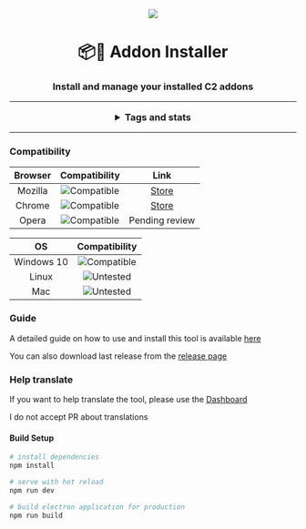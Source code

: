 <p align="center">
    <img src="https://github.com/armaldio/AddonInstaller/raw/develop/store/Addoninstaller%20Icon%20(96).png" />
</p>
<h1 align="center" style="border-bottom: none;">📦🚀 Addon Installer</h1>
<h3 align="center">Install and manage your installed C2 addons</p>

<hr>

 <details>
  <summary>Tags and stats</summary>

### CI
| Windows | Mac | Linux |
| :-------: | :---: | :-----: |
| ![AppVeyor](https://img.shields.io/appveyor/ci/armaldio/AddonInstaller.svg) | ![Travis](https://img.shields.io/travis/armaldio/AddonInstaller.svg) | ![Travis](https://img.shields.io/travis/armaldio/AddonInstaller.svg) |


### Github
![Github All Releases](https://img.shields.io/github/downloads/armaldio/AddonInstaller/total.svg)
![GitHub release](https://img.shields.io/github/release/armaldio/AddonInstaller.svg)
![GitHub last commit](https://img.shields.io/github/last-commit/armaldio/addoninstaller.svg)
![license](https://img.shields.io/github/license/armaldio/AddonInstaller.svg)

### Support
![Liberapay receiving](https://img.shields.io/liberapay/receives/Armaldio.svg)

### Browser extensions
| Browser | Version | Users | Rating |
| :-------: | :-------: | :-----: | :------: |
| Mozilla | ![Mozilla Add-on](https://img.shields.io/amo/v/construct-addon-installer.svg) | ![Mozilla Add-on](https://img.shields.io/amo/users/construct-addon-installer.svg) | ![Mozilla Add-on](https://img.shields.io/amo/rating/construct-addon-installer.svg)
| Chrome  | ![Chrome Web Store](https://img.shields.io/chrome-web-store/v/lfhphgaiacpikafeajdlokjafeokddcd.svg) | ![Chrome Web Store](https://img.shields.io/chrome-web-store/users/lfhphgaiacpikafeajdlokjafeokddcd.svg) | ![Chrome Web Store](https://img.shields.io/chrome-web-store/rating/lfhphgaiacpikafeajdlokjafeokddcd.svg)

### Social
Discord: ![Discord](https://img.shields.io/discord/116497549237551109.svg)
</details>

<hr>

### Compatibility
| Browser | Compatibility | Link |
| :-----: | :-----------: | :--: |
| Mozilla | ![Compatible](https://img.shields.io/badge/compatible-yes-green.svg) | [Store](https://addons.mozilla.org/fr/firefox/addon/construct-addon-installer/) |
| Chrome  | ![Compatible](https://img.shields.io/badge/compatible-yes-green.svg) | [Store](https://chrome.google.com/webstore/detail/addon-installer/lfhphgaiacpikafeajdlokjafeokddcd) |
| Opera   | ![Compatible](https://img.shields.io/badge/compatible-yes-green.svg) | Pending review |

| OS | Compatibility |
| :-------: | :-------: |
| Windows 10 | ![Compatible](https://img.shields.io/badge/compatible-yes-green.svg)  |
| Linux  | ![Untested](https://img.shields.io/badge/compatible-untested-lightgrey.svg)  |
| Mac  | ![Untested](https://img.shields.io/badge/compatible-untested-lightgrey.svg)  |

### Guide
A detailed guide on how to use and install this tool is available [here](https://lnk.armaldio.xyz/addonInstallerGuide)

You can also download last release from the [release page](https://github.com/armaldio/AddonInstaller/releases)

### Help translate
If you want to help translate the tool, please use the [Dashboard](http://lnk.armaldio.xyz/AddonInstallerTranslate)

I do not accept PR about translations

#### Build Setup

``` bash
# install dependencies
npm install

# serve with hot reload
npm run dev

# build electron application for production
npm run build
```

